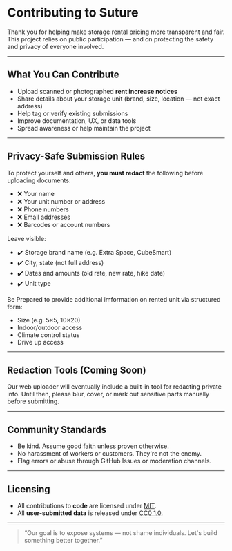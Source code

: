 # Contributing to Suture

Thank you for helping make storage rental pricing more transparent and fair. This project relies on public participation — and on protecting the safety and privacy of everyone involved.

---

## What You Can Contribute

- Upload scanned or photographed **rent increase notices**
- Share details about your storage unit (brand, size, location — not exact address)
- Help tag or verify existing submissions
- Improve documentation, UX, or data tools
- Spread awareness or help maintain the project

---

## Privacy-Safe Submission Rules

To protect yourself and others, **you must redact** the following before uploading documents:

- ❌ Your name
- ❌ Your unit number or address
- ❌ Phone numbers
- ❌ Email addresses
- ❌ Barcodes or account numbers

Leave visible:
- ✔️ Storage brand name (e.g. Extra Space, CubeSmart)
- ✔️ City, state (not full address)
- ✔️ Dates and amounts (old rate, new rate, hike date)
- ✔️ Unit type 

Be Prepared to provide additional imformation on rented unit via structured form:
- Size (e.g. 5×5, 10×20)  
- Indoor/outdoor access  
- Climate control status  
- Drive up access
  

---

## Redaction Tools (Coming Soon)

Our web uploader will eventually include a built-in tool for redacting private info. Until then, please blur, cover, or mark out sensitive parts manually before submitting.

---

## Community Standards

- Be kind. Assume good faith unless proven otherwise.
- No harassment of workers or customers. They're not the enemy.
- Flag errors or abuse through GitHub Issues or moderation channels.

---

## Licensing

- All contributions to **code** are licensed under [MIT](./LICENSE).
- All **user-submitted data** is released under [CC0 1.0](https://creativecommons.org/publicdomain/zero/1.0/).

---

> “Our goal is to expose systems — not shame individuals. Let's build something better together.”

